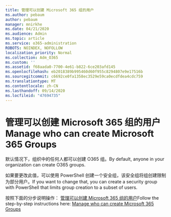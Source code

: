 ```yaml
---
title: 管理可以创建 Microsoft 365 组的用户
ms.author: pebaum
author: pebaum
manager: mnirkhe
ms.date: 04/21/2020
ms.audience: Admin
ms.topic: article
ms.service: o365-administration
ROBOTS: NOINDEX, NOFOLLOW
localization_priority: Normal
ms.collection: Adm_O365
ms.custom: ''
ms.assetid: f68aada0-7700-4e61-b822-6ce203afd145
ms.openlocfilehash: eb2018389b995460d60f955c8294807e9e17516b
ms.sourcegitcommit: c6692ce0fa1358ec3529e59ca0ecdfdea4cdc759
ms.translationtype: MT
ms.contentlocale: zh-CN
ms.lasthandoff: 09/14/2020
ms.locfileid: "47694735"
---
```

# <a name="manage-who-can-create-microsoft-365-groups"></a><span data-ttu-id="096b6-102">管理可以创建 Microsoft 365 组的用户</span><span class="sxs-lookup"><span data-stu-id="096b6-102">Manage who can create Microsoft 365 Groups</span></span>

<span data-ttu-id="096b6-103">默认情况下，组织中的任何人都可以创建 O365 组。</span><span class="sxs-lookup"><span data-stu-id="096b6-103">By default, anyone in your organization can create O365 groups.</span></span>
  
<span data-ttu-id="096b6-104">如果要更改此值，可以使用 PowerShell 创建一个安全组，该安全组将组创建限制为部分用户。</span><span class="sxs-lookup"><span data-stu-id="096b6-104">If you want to change that, you can create a security group with PowerShell that limits group creation to a subset of users.</span></span>
  
<span data-ttu-id="096b6-105">按照下面的分步说明操作： [管理可以创建 Microsoft 365 组的用户](https://docs.microsoft.com/microsoft-365/admin/create-groups/manage-creation-of-groups)</span><span class="sxs-lookup"><span data-stu-id="096b6-105">Follow the step-by-step instructions here: [Manage who can create Microsoft 365 Groups](https://docs.microsoft.com/microsoft-365/admin/create-groups/manage-creation-of-groups)</span></span>
  


